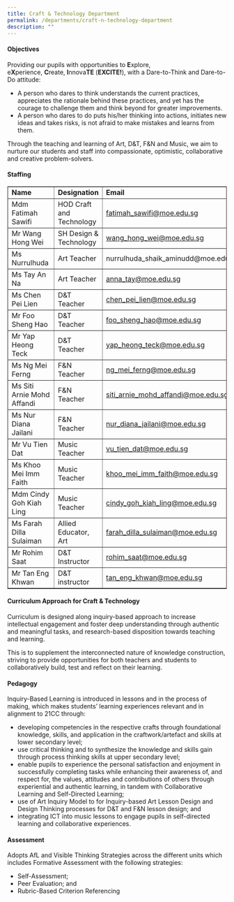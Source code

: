```yaml
---
title: Craft & Technology Department
permalink: /departments/craft-n-technology-department
description: ""
---
```

<h4>Objectives</h4>
<p>Providing our pupils with opportunities to&nbsp;<strong>E</strong>xplore, e<strong>X</strong>perience,&nbsp;<strong>C</strong>reate,&nbsp;<strong>I</strong>nnova<strong>TE</strong>&nbsp;(<strong>EXCITE!</strong>), with a Dare-to-Think and Dare-to-Do attitude:</p>
<ul>
<li>A person who dares to think understands the current practices, appreciates the rationale behind these practices, and yet has the courage to challenge them and think beyond for greater improvements.</li>
<li>A person who dares to do puts his/her thinking into actions, initiates new ideas and takes risks, is not afraid to make mistakes and learns from them.</li>
</ul>
<p>Through the teaching and learning of Art, D&amp;T, F&amp;N and Music, we aim to nurture our students and staff into compassionate, optimistic, collaborative and creative problem-solvers.</p>
<h4>Staffing</h4>
<table border="1" width="100%" cellspacing="0" cellpadding="0">
<tbody>
<tr>
<td><strong>Name</strong></td>
<td><strong>Designation</strong></td>
<td><strong>Email</strong></td>
</tr>
<tr>
<td>Mdm Fatimah Sawifi</td>
<td>HOD Craft and Technology</td>
<td><a href="mailto:fatimah_sawifi@moe.edu.sg" target="">fatimah_sawifi@moe.edu.sg</a></td>
</tr>
<tr>
<td>Mr Wang Hong Wei&nbsp;</td>
<td>SH Design &amp; Technology</td>
<td><a href="mailto:wang_hong_wei@moe.edu.sg" target="">wang_hong_wei@moe.edu.sg</a></td>
</tr>
<tr>
<td>Ms Nurrulhuda&nbsp;</td>
<td>Art Teacher</td>
<td>nurrulhuda_shaik_aminudd@moe.edu.sg</td>
</tr>
<tr>
<td>Ms Tay An Na</td>
<td>Art Teacher</td>
<td><a href="mailto:anna_tay@moe.edu.sg" target="">anna_tay@moe.edu.sg</a></td>
</tr>
<tr>
<td>Ms Chen Pei Lien</td>
<td>D&amp;T Teacher</td>
<td><a href="mailto:chen_pei_lien@moe.edu.sg" target="">chen_pei_lien@moe.edu.sg</a></td>
</tr>
<tr>
<td>Mr Foo Sheng Hao</td>
<td>D&amp;T Teacher</td>
<td><a href="mailto:foo_sheng_hao@moe.edu.sg" target="">foo_sheng_hao@moe.edu.sg</a></td>
</tr>
<tr>
<td>Mr Yap Heong Teck</td>
<td>D&amp;T Teacher</td>
<td><a href="mailto:yap_heong_teck@moe.edu.sg" target="">yap_heong_teck@moe.edu.sg</a></td>
</tr>
<tr>
<td>Ms Ng Mei Ferng</td>
<td>F&amp;N Teacher</td>
<td><a href="mailto:ng_mei_ferng@moe.edu.sg" target="">ng_mei_ferng@moe.edu.sg</a></td>
</tr>
<tr>
<td>Ms Siti Arnie Mohd Affandi</td>
<td>F&amp;N Teacher</td>
<td><a href="mailto:siti_arnie_mohd_affandi@moe.edu.sg" target="">siti_arnie_mohd_affandi@moe.edu.sg</a></td>
</tr>
<tr>
<td>Ms Nur Diana Jailani</td>
<td>F&amp;N Teacher</td>
<td><a href="mailto:nur_diana_jailani@moe.edu.sg" target="">nur_diana_jailani@moe.edu.sg</a></td>
</tr>
<tr>
<td>Mr Vu Tien Dat</td>
<td>Music Teacher</td>
<td><a href="mailto:vu_tien_dat@moe.edu.sg" target="">vu_tien_dat@moe.edu.sg</a></td>
</tr>
<tr>
<td>Ms Khoo Mei Imm Faith</td>
<td>Music Teacher</td>
<td><a href="mailto:khoo_mei_imm_faith@moe.edu.sg" target="">khoo_mei_imm_faith@moe.edu.sg</a></td>
</tr>
<tr>
<td>Mdm Cindy Goh Kiah Ling</td>
<td>Music Teacher</td>
<td><a href="mailto:cindy_goh_kiah_ling@moe.edu.sg" target="">cindy_goh_kiah_ling@moe.edu.sg</a></td>
</tr>
<tr>
<td>Ms Farah Dilla Sulaiman</td>
<td>Allied Educator, Art</td>
<td><a href="mailto:farah_dilla_sulaiman@moe.edu.sg" target="">farah_dilla_sulaiman@moe.edu.sg</a></td>
</tr>
<tr>
<td>Mr Rohim Saat</td>
<td>D&amp;T Instructor</td>
<td><a href="mailto:rohim_saat@moe.edu.sg" target="">rohim_saat@moe.edu.sg</a></td>
</tr>
<tr>
<td>Mr Tan Eng Khwan</td>
<td>D&amp;T instructor</td>
<td><a href="mailto:tan_eng_khwan@moe.edu.sg" target="">tan_eng_khwan@moe.edu.sg</a></td>
</tr>
</tbody>
</table>
<h4>Curriculum Approach for Craft &amp; Technology</h4>
<p>Curriculum is designed along inquiry-based approach to increase intellectual engagement and foster deep understanding through authentic and meaningful tasks, and research-based&nbsp;disposition towards teaching and learning.</p>
<p>This is to supplement the interconnected nature of knowledge construction, striving to provide opportunities for both teachers and students to collaboratively build, test and reflect on their learning.</p>
<h4>Pedagogy</h4>
<p>Inquiry-Based Learning is introduced in lessons and in the process of making, which makes students&rsquo; learning experiences relevant and in alignment to 21CC through:</p>
<ul>
<li>developing competencies in the respective crafts through foundational knowledge, skills, and application in the craftwork/artefact and skills at lower secondary level;</li>
<li>use critical thinking and to synthesize the knowledge and skills gain through process thinking skills at upper secondary level;</li>
<li>enable pupils to experience the personal satisfaction and enjoyment in successfully completing tasks while enhancing their awareness of, and respect for, the values, attitudes and contributions of others through experiential and authentic learning, in tandem with Collaborative Learning and Self-Directed Learning;</li>
<li>use of Art Inquiry Model to for Inquiry-based Art Lesson Design and Design Thinking processes for D&amp;T and F&amp;N lesson design; and</li>
<li>integrating ICT into music lessons to engage pupils in self-directed learning and collaborative experiences.</li>
</ul>
<h4>Assessment</h4>
<div>
<p>Adopts AfL and Visible Thinking Strategies across the different units which includes Formative Assessment with the following strategies:</p>
<ul>
<li>Self-Assessment;</li>
<li>Peer Evaluation; and</li>
<li>Rubric-Based Criterion Referencing</li>
</ul>